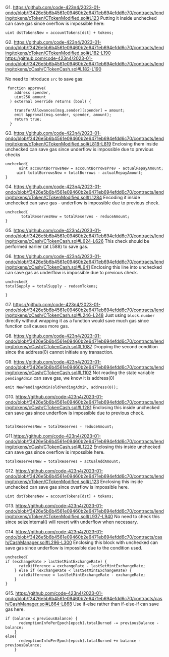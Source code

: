 G1. https://github.com/code-423n4/2023-01-ondo/blob/f3426e5b6b4561e09460b2e6471eb694efdd6c70/contracts/lending/tokens/cToken/CTokenModified.sol#L123
Putting it inside unchecked can save gas since overflow is impossible here:
```
uint dstTokensNew = accountTokens[dst] + tokens;

```

G2. https://github.com/code-423n4/2023-01-ondo/blob/f3426e5b6b4561e09460b2e6471eb694efdd6c70/contracts/lending/tokens/cToken/CTokenModified.sol#L182-L190
https://github.com/code-423n4/2023-01-ondo/blob/f3426e5b6b4561e09460b2e6471eb694efdd6c70/contracts/lending/tokens/cCash/CTokenCash.sol#L182-L190

No need to introduce ``src`` to save gas:
```
 function approve(
    address spender,
    uint256 amount
  ) external override returns (bool) {

    transferAllowances[msg.sender][spender] = amount;
    emit Approval(msg.sender, spender, amount);
    return true;
  }
```

G3. https://github.com/code-423n4/2023-01-ondo/blob/f3426e5b6b4561e09460b2e6471eb694efdd6c70/contracts/lending/tokens/cToken/CTokenModified.sol#L818-L819
Enclosing them inside unchecked can save gas since underflow is impossible due to previous checks
```
unchecked{
      uint accountBorrowsNew = accountBorrowsPrev - actualRepayAmount;
     uint totalBorrowsNew = totalBorrows - actualRepayAmount;
}

```

G4. https://github.com/code-423n4/2023-01-ondo/blob/f3426e5b6b4561e09460b2e6471eb694efdd6c70/contracts/lending/tokens/cToken/CTokenModified.sol#L1284
Encoding it inside unchecked can save gas - underflow is impossible due to previous check.
```
unchecked{
       totalReservesNew = totalReserves - reduceAmount;
}
```

G5. https://github.com/code-423n4/2023-01-ondo/blob/f3426e5b6b4561e09460b2e6471eb694efdd6c70/contracts/lending/tokens/cCash/CTokenCash.sol#L624-L626
This check should be performed earlier (at L588) to save gas.

G6. https://github.com/code-423n4/2023-01-ondo/blob/f3426e5b6b4561e09460b2e6471eb694efdd6c70/contracts/lending/tokens/cCash/CTokenCash.sol#L641
Enclosing this line into unchecked can save gas as underflow is impossible due to previous check.
```
unchecked{
totalSupply = totalSupply - redeemTokens;

}
```
G7. https://github.com/code-423n4/2023-01-ondo/blob/f3426e5b6b4561e09460b2e6471eb694efdd6c70/contracts/lending/tokens/cCash/CTokenCash.sol#L246-L248
Just using ``block.number`` directly without wrapping it as a function would save much gas since function call causes more gas.

G8. https://github.com/code-423n4/2023-01-ondo/blob/f3426e5b6b4561e09460b2e6471eb694efdd6c70/contracts/lending/tokens/cCash/CTokenCash.sol#L1087
Dropping the second condition since the address(0) cannot initiate any transaction.

G9. https://github.com/code-423n4/2023-01-ondo/blob/f3426e5b6b4561e09460b2e6471eb694efdd6c70/contracts/lending/tokens/cCash/CTokenCash.sol#L1102
Not reading the state variable ``pendingAdmin`` can save gas, we know it is address(0)
```
emit NewPendingAdmin(oldPendingAdmin, address(0));
```

G10. https://github.com/code-423n4/2023-01-ondo/blob/f3426e5b6b4561e09460b2e6471eb694efdd6c70/contracts/lending/tokens/cCash/CTokenCash.sol#L1281
Enclosing this inside unchecked can save gas since underflow is impossible due to previous check.
```

totalReservesNew = totalReserves - reduceAmount;

```

G11.https://github.com/code-423n4/2023-01-ondo/blob/f3426e5b6b4561e09460b2e6471eb694efdd6c70/contracts/lending/tokens/cCash/CTokenCash.sol#L1222
 Enclosing this inside unchecked can save gas since overflow is impossible here.
```
totalReservesNew = totalReserves + actualAddAmount;

```

G12. https://github.com/code-423n4/2023-01-ondo/blob/f3426e5b6b4561e09460b2e6471eb694efdd6c70/contracts/lending/tokens/cToken/CTokenModified.sol#L123
 Enclosing this inside unchecked can save gas since overflow is impossible here.
```
uint dstTokensNew = accountTokens[dst] + tokens;
```

G13. https://github.com/code-423n4/2023-01-ondo/blob/f3426e5b6b4561e09460b2e6471eb694efdd6c70/contracts/lending/tokens/cToken/CTokenModified.sol#L937-L940
No need to check this since seizeInternal() will revert with underflow when necessary. 

G14. https://github.com/code-423n4/2023-01-ondo/blob/f3426e5b6b4561e09460b2e6471eb694efdd6c70/contracts/cash/CashManager.sol#L296-L300
Enclosing this block with unchecked can save gas since underflow is impossible due to the condition used.
```
unchecked{
if (exchangeRate > lastSetMintExchangeRate) {
      rateDifference = exchangeRate - lastSetMintExchangeRate;
    } else if (exchangeRate < lastSetMintExchangeRate) {
      rateDifference = lastSetMintExchangeRate - exchangeRate;
    }
}

```

G15. https://github.com/code-423n4/2023-01-ondo/blob/f3426e5b6b4561e09460b2e6471eb694efdd6c70/contracts/cash/CashManager.sol#L864-L868
Use if-else rather than if-else-if can save gas here.
```
if (balance < previousBalance) {
      redemptionInfoPerEpoch[epoch].totalBurned -= previousBalance - balance;
    }
else{ 
      redemptionInfoPerEpoch[epoch].totalBurned += balance - previousBalance;
    }
```

